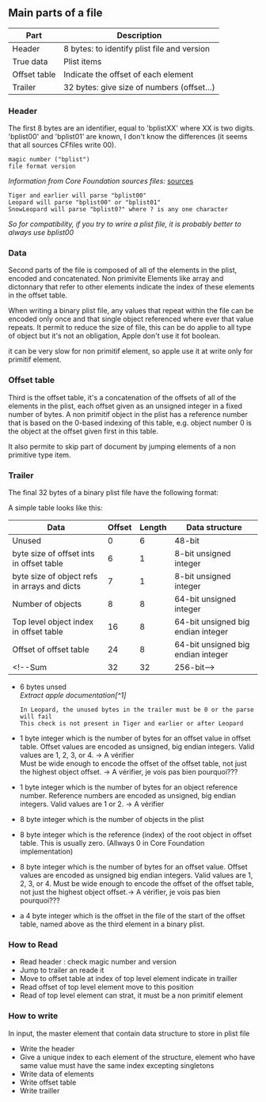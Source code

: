 ## Main parts of a file

Part         | Description
------------ | ------------------------------
Header       | 8 bytes: to identify plist file and version
True data    | Plist items
Offset table | Indicate the offset of each element
Trailer      | 32 bytes: give size of numbers (offset…)




### Header
The first 8 bytes are an identifier, equal to 'bplistXX' where XX is two digits. 'bplist00' and 'bplist01' are known, I don't know the differences (it seems that all sources CFfiles write 00).

	magic number ("bplist")
	file format version

*Information from Core Foundation sources files:* [sources](#anchor1)

    Tiger and earlier will parse "bplist00"
    Leopard will parse "bplist00" or "bplist01"
    SnowLeopard will parse "bplist0?" where ? is any one character

*So for compatibility, if you try to wrire a plist file, it is probably better to always use bplist00*


### Data
Second parts of the file is composed of all of the elements in the plist, encoded and concatenated.
Non primivite Elements like array and dictonnary that refer to other elements indicate the index of these elements in the offset table.


When writing a binary plist file, any values that repeat within the file can  be encoded only once and that single object referenced where ever that value repeats. It permit to reduce the size of file, this can be do applie to all type of object but it's not an obligation, Apple don't use it fot boolean.


it can be very slow for non primitif element, so apple use it at write only for primitif element.



### Offset table
Third is the offset table, it's a concatenation of the offsets of all of the elements in the plist, each offset given as an unsigned integer in a fixed number of bytes. A non primitif object in the plist has a reference number that is based on the 0-based indexing of this table, e.g. object number 0 is the object at the offset given first in this table.

It also permite to skip part of document by jumping elements of a non primitive type item.


### Trailer


The final 32 bytes of a binary plist file have the following format:


A simple table looks like this:

Data                                         | Offset | Length  | Data structure
-------------------------------------------- | ------ | --------| -------------
Unused                                       | 0      | 6       | 48-bit
byte size of offset ints in offset table     | 6      | 1       | 8-bit unsigned integer
byte size of object refs in arrays and dicts | 7      | 1       | 8-bit unsigned integer
Number of objects                            | 8      | 8       | 64-bit unsigned integer
Top level object index in offset table       | 16     | 8       | 64-bit unsigned big endian integer
Offset of offset table                       | 24     | 8       | 64-bit unsigned big endian integer
<!--Sum                                      | 32     | 32      | 256-bit-->


 
- 6 bytes unsed  
*Extract apple documentation[^1]*  

      In Leopard, the unused bytes in the trailer must be 0 or the parse will fail  
      This check is not present in Tiger and earlier or after Leopard
  
- 1 byte integer which is the number of bytes for an offset value in offset table. 
     Offset values are encoded as unsigned, big endian integers. 
     Valid values are 1, 2, 3, or 4. -> A vérifier  
     Must be wide enough to encode the offset of the offset table, 
     not just the highest object offset. -> A vérifier, je vois pas bien pourquoi???
     
- 1 byte integer which is the number of bytes for an object reference number.
     Reference numbers are encoded as unsigned, big endian integers. 
     Valid values are 1 or 2.  -> A vérifier  
       
- 8 byte integer which is the number of objects in the plist
  
  
- 8 byte integer which is the reference (index) of the root object in offset table.
   This is usually zero. (Allways 0 in Core Foundation implementation)
     
- 8 byte integer which is the number of bytes for an offset value. 
     Offset values are encoded as unsigned big endian integers.
     Valid values are 1, 2, 3, or 4. 
     Must be wide enough to encode the offset of the offset table,  
     not just the highest object offset.-> A vérifier, je vois pas bien pourquoi???  
  
- a 4 byte integer which is the offset in the file of the start of the 
     offset table, named above as the third element in a binary plist.
     

### How to Read 

 * Read header : check magic number and version
 * Jump to trailer an reade it
 * Move to offset table at index of top level  element indicate in trailler
 * Read offset of top level element move to this position
 * Read of top level element can strat, it must be a non primitif element


### How to write 
In input, the master element that contain data structure to store in plist file

 * Write the header  
 * Give a unique index to each element of the structure, element who have same value must have the same index excepting singletons  
 * Write data of elements  
 * Write offset table  
 * Write trailler

